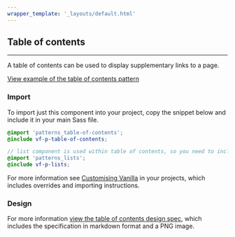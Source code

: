 ```yaml
---
wrapper_template: '_layouts/default.html'
---
```


## Table of contents

<hr>

A table of contents can be used to display supplementary links to a page.

<a href="/examples/patterns/table-of-contents/" class="js-example">
View example of the table of contents pattern
</a>

### Import

To import just this component into your project, copy the snippet below and include it in your main Sass file.

```scss
@import 'patterns_table-of-contents';
@include vf-p-table-of-contents;

// list component is used within table of contents, so you need to include it as well
@import 'patterns_lists';
@include vf-p-lists;
```

For more information see [Customising Vanilla](/customising-vanilla/) in your projects, which includes overrides and importing instructions.

### Design

For more information [view the table of contents design spec](https://github.com/ubuntudesign/vanilla-design/tree/master/Table%20of%20contents), which includes the specification in markdown format and a PNG image.

